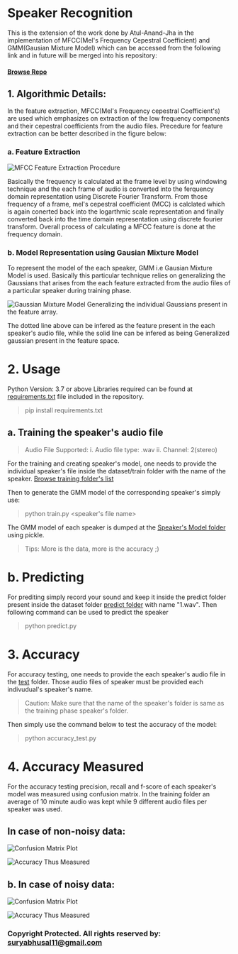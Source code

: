# Speaker Recognition 
This is the extension of the work done by Atul-Anand-Jha in the implementation of MFCC(Mel's Frequency Cepestral Coefficient) and GMM(Gausian Mixture Model) which can be accessed from the following link and in future will be merged into his repository:
#### [Browse Repo](https://github.com/Atul-Anand-Jha/Speaker-Identification-Python) 

## 1. Algorithmic Details:
In the feature extraction, MFCC(Mel's Frequency cepestral Coefficient's) are used which emphasizes on extraction of  the low frequency components and their cepestral coefficients from the audio files. Precedure for feature extraction can be better described in the figure below:

### a. Feature Extraction
![MFCC Feature Extraction      Procedure](https://www.researchgate.net/profile/Ratnadeep_Deshmukh/publication/262794354/figure/fig1/AS:296064092524547@1447598588547/MFCC-Feature-Extraction.png)

Basically the frequency is calculated at the frame level by using windowing technique and the each frame of audio is converted into the ferquency domain representation using Discrete Fourier Transform. From those frequency of a frame, mel's cepestral coefficient (MCC) is calclated which is again conerted back into the logarthmic scale representation and finally converted back into the time domain representation using discrete fourier transform. Overall process of calculating a MFCC feature is done at the frequency domain.

### b.  Model Representation using Gausian Mixture Model
To represent the model of the each speaker, GMM i.e Gausian Mixture Model is used. Basically this particular technique relies on generalizing the Gaussians that arises from the each feature extracted from the audio files of a particular speaker during training phase.

![Gaussian Mixture Model Generalizing the individual Gaussians present in the feature array.](https://prateekvjoshi.files.wordpress.com/2013/06/multimodal.jpg)

The dotted line above can be infered as the feature present in the each speaker's audio file, while the solid line can be infered as being Generalized gaussian present in the feature space. 

# 2. Usage
Python Version: 3.7 or above
Libraries required can be found at [requirements.txt](https://github.com/sbhusal123/Speaker-Recognition-Digital-Attendance/blob/master/GMM/requirements.txt) file included in the repository. 
>pip install requirements.txt
## a. Training the speaker's audio file
>Audio File Supported:
>i. Audio file type: .wav
>ii. Channel: 2(stereo)

For the training and creating speaker's model, one needs to provide the individual speaker's file inside the dataset/train folder with the name of the speaker.
[Browse training folder's list](https://github.com/sbhusal123/Speaker-Recognition-Digital-Attendance/tree/master/GMM/dataset/train)

Then to generate the GMM model of the corresponding speaker's simply use:
> python train.py <speaker's file name>

The GMM model of each speaker is dumped at the [Speaker's Model folder](https://github.com/sbhusal123/Speaker-Recognition-Digital-Attendance/tree/master/GMM/speakers_model) using pickle.

> Tips: More is the data, more is the accuracy ;)

# b. Predicting 
For prediting simply record your sound and keep it inside the predict folder present inside the dataset folder [predict folder](https://github.com/sbhusal123/Speaker-Recognition-Digital-Attendance/tree/master/GMM/dataset/predict) with name "1.wav". Then following command can be used to predict the speaker
> python predict.py

# 3. Accuracy 
For accuracy testing, one needs to provide the each speaker's audio file in the [test](https://github.com/sbhusal123/Speaker-Recognition-Digital-Attendance/tree/master/GMM/dataset/test) folder. Those audio files of speaker must be provided each indivudual's speaker's name.

> Caution: Make sure that the name of the speaker's folder is same as the training phase speaker's folder.

Then simply use the command below to test the accuracy of the model:
> python accuracy_test.py

# 4. Accuracy Measured 
For the accuracy testing precision, recall and f-score of each speaker's model was measured using confusion matrix. In the training folder an average of 10 minute audio was kept while 9 different audio files per speaker was used.

## In case of non-noisy data:
![Confusion Matrix Plot](https://github.com/sbhusal123/Speaker-Recognition-Digital-Attendance/blob/master/Accuracy%20Measures%20And%20Plot/With%20data%20free%20of%20errors/final_confusion_matrix.png?raw=true)

![Accuracy Thus Measured](https://github.com/sbhusal123/Speaker-Recognition-Digital-Attendance/blob/master/Accuracy%20Measures%20And%20Plot/With%20data%20free%20of%20errors/accuracy_statistical.png?raw=true)

## b. In case of noisy data:
![Confusion Matrix Plot](https://github.com/sbhusal123/Speaker-Recognition-Digital-Attendance/blob/master/Accuracy%20Measures%20And%20Plot/Result%20with%20noisy%20data/confusion_matrix_with_error.png?raw=true)

![Accuracy Thus Measured](https://github.com/sbhusal123/Speaker-Recognition-Digital-Attendance/blob/master/Accuracy%20Measures%20And%20Plot/Result%20with%20noisy%20data/recall_fscore_precision.png?raw=true)

### Copyright Protected. All rights reserved by: suryabhusal11@gmail.com






